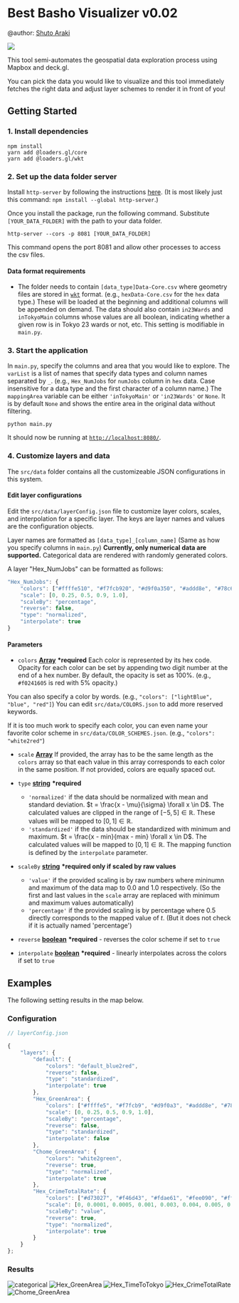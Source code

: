 # Best Basho Visualizer v0.02

@author: [Shuto Araki](https://github.com/ShutoAraki)

![](docs/img/timeToTokyoInterpolated.png)

This tool semi-automates the geospatial data exploration process using Mapbox and deck.gl.

You can pick the data you would like to visualize and this tool immediately fetches the right data and adjust layer schemes to render it in front of you!

## Getting Started
### 1. Install dependencies
```
npm install
yarn add @loaders.gl/core
yarn add @loaders.gl/wkt
```

### 2. Set up the data folder server
Install `http-server` by following the instructions [here](https://www.npmjs.com/package/http-server). (It is most likely just this command: `npm install --global http-server`.)

Once you install the package, run the following command. Substitute `[YOUR_DATA_FOLDER]` with the path to your data folder.
```
http-server --cors -p 8081 [YOUR_DATA_FOLDER]
```
This command opens the port 8081 and allow other processes to access the csv files.

#### Data format requirements

- The folder needs to contain `[data_type]Data-Core.csv` where geometry files are stored in [`wkt`](https://en.wikipedia.org/wiki/Well-known_text_representation_of_geometry) format. (e.g., `hexData-Core.csv` for the `hex` data type.) These will be loaded at the beginning and additional columns will be appended on demand. The data should also contain `in23Wards` and `inTokyoMain` columns whose values are all boolean, indicating whether a given row is in Tokyo 23 wards or not, etc. This setting is modifiable in `main.py`.

### 3. Start the application
In `main.py`, specify the columns and area that you would like to explore. The `varList` is a list of names that specify data types and column names separated by `_`. (e.g., `Hex_NumJobs` for `numJobs` column in `hex` data. Case insensitive for a data type and the first character of a column name.) The `mappingArea` variable can be either `'inTokyoMain'` or `'in23Wards'` or `None`. It is by default `None` and shows the entire area in the original data without filtering.
```
python main.py
```
It should now be running at [`http://localhost:8080/`](http://localhost:8080/).

### 4. Customize layers and data
The `src/data` folder contains all the customizeable JSON configurations in this system.

#### Edit layer configurations
Edit the `src/data/layerConfig.json` file to customize layer colors, scales, and interpolation for a specific layer. The keys are layer names and values are the configuration objects.

Layer names are formatted as `[data_type]_[column_name]` (Same as how you specify columns in `main.py`) **Currently, only numerical data are supported.** Categorical data are rendered with randomly generated colors.

A layer "Hex_NumJobs" can be formatted as follows:

```js
"Hex_NumJobs": {
    "colors": ["#ffffe510", "#f7fcb920", "#d9f0a350", "#addd8e", "#78c679"],
    "scale": [0, 0.25, 0.5, 0.9, 1.0],
    "scaleBy": "percentage",
    "reverse": false,
    "type": "normalized",
    "interpolate": true
}
```

#### Parameters

- `colors` **[Array][41]** **\*required**
Each color is represented by its hex code. Opacity for each color can be set by appending two digit number at the end of a hex number. By default, the opacity is set as 100%. (e.g., `#f0241605` is red with 5% opacity.)

You can also specify a color by words. (e.g., `"colors": ["lightBlue", "blue", "red"]`) You can edit `src/data/COLORS.json` to add more reserved keywords.

If it is too much work to specify each color, you can even name your favorite color scheme in `src/data/COLOR_SCHEMES.json`. (e.g., `"colors": "white2red"`)

- `scale` **[Array][41]**
If provided, the array has to be the same length as the `colors` array so that each value in this array corresponds to each color in the same position.
If not provided, colors are equally spaced out.

- `type` **[string][42]** **\*required**
    - `'normalized'` if the data should be normalized with mean and standard deviation. $t = \frac{x - \mu}{\sigma} \forall x \in D$. 
    The calculated values are clipped in the range of $[-5, 5] \in \mathbb{R}$. These values will be mapped to $[0, 1] \in \mathbb{R}$.
    - `'standardized'` if the data should be standardized with minimum and maximum. $t = \frac{x - min}{max - min} \forall x \in D$. The calculated values will be mapped to $[0, 1] \in \mathbb{R}$.
    The mapping function is defined by the `interpolate` parameter.

- `scaleBy` **[string][42]** **\*required only if scaled by raw values**
    - `'value'` if the provided scaling is by raw numbers where mininumn and maximum of the data map to 0.0 and 1.0 respectively. (So the first and last values in the `scale` array are replaced with minimum and maximum values automatically)
    - `'percentage'` if the provided scaling is by percentage where 0.5 directly corresponds to the mapped value of $t$. (But it does not check if it is actually named 'percentage')

- `reverse` **[boolean][43]** **\*required** - reverses the color scheme if set to `true`

- `interpolate` **[boolean][43]** **\*required** - linearly interpolates across the colors if set to `true`

## Examples

The following setting results in the map below.

### Configuration
```js
// layerConfig.json

{
    "layers": {
        "default": {
            "colors": "default_blue2red",
            "reverse": false,
            "type": "standardized",
            "interpolate": true
        },
        "Hex_GreenArea": {
            "colors": ["#ffffe5", "#f7fcb9", "#d9f0a3", "#addd8e", "#78c679"],
            "scale": [0, 0.25, 0.5, 0.9, 1.0],
            "scaleBy": "percentage",
            "reverse": false,
            "type": "standardized",
            "interpolate": false
        },
        "Chome_GreenArea": {
            "colors": "white2green",
            "reverse": true,
            "type": "normalized",
            "interpolate": true
        },
        "Hex_CrimeTotalRate": {
            "colors": ["#d73027", "#f46d43", "#fdae61", "#fee090", "#ffffbf", "#e0f3f8", "#abd9e9", "#74add1", "#4575b4"],
            "scale": [0, 0.0001, 0.0005, 0.001, 0.003, 0.004, 0.005, 0.006, 0.008],
            "scaleBy": "value",
            "reverse": true,
            "type": "normalized",
            "interpolate": true
        }
    }
};
```

### Results
![categorical](docs/img/categorical.png)
![Hex_GreenArea](docs/img/greenArea.png)
![Hex_TimeToTokyo](docs/img/timeToTokyo.png)
![Hex_CrimeTotalRate](docs/img/totalCrimeRate.png)
![Chome_GreenArea](docs/img/chomeGreenArea.png)




[40]: https://developer.mozilla.org/docs/Web/JavaScript/Reference/Global_Objects/Object
[41]: https://developer.mozilla.org/docs/Web/JavaScript/Reference/Global_Objects/Array
[42]: https://developer.mozilla.org/docs/Web/JavaScript/Reference/Global_Objects/String
[43]: https://developer.mozilla.org/docs/Web/JavaScript/Reference/Global_Objects/Boolean
[44]: https://developer.mozilla.org/docs/Web/JavaScript/Reference/Global_Objects/Number
[45]: https://developer.mozilla.org/docs/Web/JavaScript/Reference/Statements/function